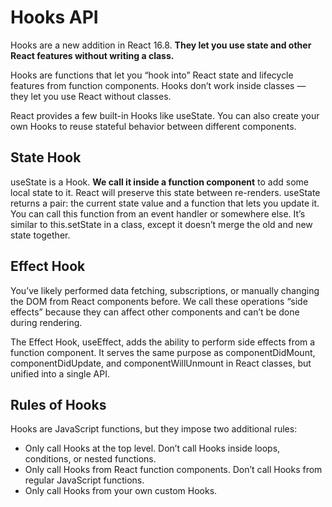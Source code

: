# Hooks API
Hooks are a new addition in React 16.8. **They let you use state and other React features without writing a class.**

Hooks are functions that let you “hook into” React state and lifecycle features from function components. Hooks don’t work inside classes — they let you use React without classes.

React provides a few built-in Hooks like useState. You can also create your own Hooks to reuse stateful behavior between different components.

## State Hook
useState is a Hook. **We call it inside a function component** to add some local state to it. React will preserve this state between re-renders. useState returns a pair: the current state value and a function that lets you update it. You can call this function from an event handler or somewhere else. It’s similar to this.setState in a class, except it doesn’t merge the old and new state together.

## Effect Hook
You’ve likely performed data fetching, subscriptions, or manually changing the DOM from React components before. We call these operations “side effects” because they can affect other components and can’t be done during rendering.

The Effect Hook, useEffect, adds the ability to perform side effects from a function component. It serves the same purpose as componentDidMount, componentDidUpdate, and componentWillUnmount in React classes, but unified into a single API.

## Rules of Hooks
Hooks are JavaScript functions, but they impose two additional rules:

* Only call Hooks at the top level. Don’t call Hooks inside loops, conditions, or nested functions.
* Only call Hooks from React function components. Don’t call Hooks from regular JavaScript functions.
* Only call Hooks from your own custom Hooks.
